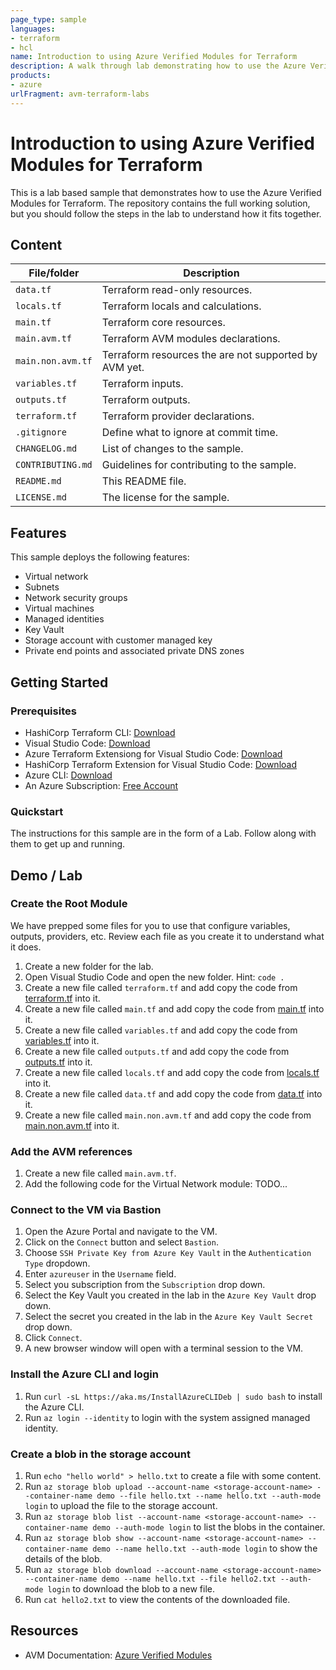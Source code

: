 ```yaml
---
page_type: sample
languages:
- terraform
- hcl
name: Introduction to using Azure Verified Modules for Terraform
description: A walk through lab demonstrating how to use the Azure Verified Modules for Terraform.
products:
- azure
urlFragment: avm-terraform-labs
---
```


# Introduction to using Azure Verified Modules for Terraform

This is a lab based sample that demonstrates how to use the Azure Verified Modules for Terraform. The repository contains the full working solution, but you should follow the steps in the lab to understand how it fits together.

## Content

| File/folder | Description |
|-------------|-------------|
| `data.tf` | Terraform read-only resources. |
| `locals.tf` | Terraform locals and calculations. |
| `main.tf` | Terraform core resources. |
| `main.avm.tf` | Terraform AVM modules declarations. |
| `main.non.avm.tf` | Terraform resources the are not supported by AVM yet. |
| `variables.tf` | Terraform inputs. |
| `outputs.tf` | Terraform outputs. |
| `terraform.tf` | Terraform provider declarations. |
| `.gitignore` | Define what to ignore at commit time. |
| `CHANGELOG.md` | List of changes to the sample. |
| `CONTRIBUTING.md` | Guidelines for contributing to the sample. |
| `README.md` | This README file. |
| `LICENSE.md` | The license for the sample. |

## Features

This sample deploys the following features:

* Virtual network
* Subnets
* Network security groups
* Virtual machines
* Managed identities
* Key Vault
* Storage account with customer managed key
* Private end points and associated private DNS zones

## Getting Started

### Prerequisites

- HashiCorp Terraform CLI: [Download](https://www.terraform.io/downloads)
- Visual Studio Code: [Download](https://code.visualstudio.com/)
- Azure Terraform Extensiong for Visual Studio Code: [Download](https://marketplace.visualstudio.com/items?itemName=ms-azuretools.vscode-azureterraform)
- HashiCorp Terraform Extension for Visual Studio Code: [Download](https://marketplace.visualstudio.com/items?itemName=HashiCorp.terraform)
- Azure CLI: [Download](https://learn.microsoft.com/en-us/cli/azure/install-azure-cli-windows?tabs=azure-cli#install-or-update)
- An Azure Subscription: [Free Account](https://azure.microsoft.com/en-gb/free/search/)

### Quickstart

The instructions for this sample are in the form of a Lab. Follow along with them to get up and running.

## Demo / Lab

### Create the Root Module

We have prepped some files for you to use that configure variables, outputs, providers, etc. Review each file as you create it to understand what it does.

1. Create a new folder for the lab.
1. Open Visual Studio Code and open the new folder. Hint: `code .`
1. Create a new file called `terraform.tf` and add copy the code from [terraform.tf](terraform.tf) into it.
1. Create a new file called `main.tf` and add copy the code from [main.tf](main.tf) into it.
1. Create a new file called `variables.tf` and add copy the code from [variables.tf](variables.tf) into it.
1. Create a new file called `outputs.tf` and add copy the code from [outputs.tf](outputs.tf) into it.
1. Create a new file called `locals.tf` and add copy the code from [locals.tf](locals.tf) into it.
1. Create a new file called `data.tf` and add copy the code from [data.tf](data.tf) into it.
1. Create a new file called `main.non.avm.tf` and add copy the code from [main.non.avm.tf](main.non.avm.tf) into it.

### Add the AVM references

1. Create a new file called `main.avm.tf`.
1. Add the following code for the Virtual Network module:
TODO...

### Connect to the VM via Bastion

1. Open the Azure Portal and navigate to the VM.
1. Click on the `Connect` button and select `Bastion`.
1. Choose `SSH Private Key from Azure Key Vault` in the `Authentication Type` dropdown.
1. Enter `azureuser` in the `Username` field.
1. Select you subscription from the `Subscription` drop down.
1. Select the Key Vault you created in the lab in the `Azure Key Vault` drop down.
1. Select the secret you created in the lab in the `Azure Key Vault Secret` drop down.
1. Click `Connect`.
1. A new browser window will open with a terminal session to the VM.

### Install the Azure CLI and login
1. Run `curl -sL https://aka.ms/InstallAzureCLIDeb | sudo bash` to install the Azure CLI.
1. Run `az login --identity` to login with the system assigned managed identity.

### Create a blob in the storage account
1. Run `echo "hello world" > hello.txt` to create a file with some content.
1. Run `az storage blob upload --account-name <storage-account-name> --container-name demo --file hello.txt --name hello.txt --auth-mode login` to upload the file to the storage account.
1. Run `az storage blob list --account-name <storage-account-name> --container-name demo --auth-mode login` to list the blobs in the container.
1. Run `az storage blob show --account-name <storage-account-name> --container-name demo --name hello.txt --auth-mode login` to show the details of the blob.
1. Run `az storage blob download --account-name <storage-account-name> --container-name demo --name hello.txt --file hello2.txt --auth-mode login` to download the blob to a new file.
1. Run `cat hello2.txt` to view the contents of the downloaded file.

## Resources

- AVM Documentation: [Azure Verified Modules](https://aka.ms/avm)
